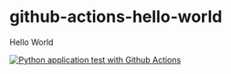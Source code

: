 # github-actions-hello-world
Hello World

[![Python application test with Github Actions](https://github.com/Minjieli6/github-actions-hello-world/actions/workflows/main.yml/badge.svg)](https://github.com/Minjieli6/github-actions-hello-world/actions/workflows/main.yml)
